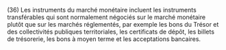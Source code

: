 (36) Les instruments du marché monétaire incluent les instruments transférables qui sont normalement négociés sur le marché monétaire plutôt que sur les marchés réglementés, par exemple les bons du Trésor et des collectivités publiques territoriales, les certificats de dépôt, les billets de trésorerie, les bons à moyen terme et les acceptations bancaires.
